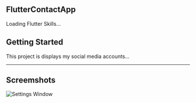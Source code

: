 ## FlutterContactApp

Loading Flutter Skills...

## Getting Started

This project is displays my social media accounts...
_______

## Screemshots

![Settings Window]([https://raw.github.com/ryanmaxwell/iArrived/master/Screenshots/Settings.png](https://raw.githubusercontent.com/0x1772/FlutterContactApp/master/screenshots/Mi%209T%207_28_2022%2012_44_05%20AM.png))
